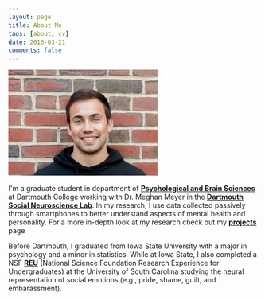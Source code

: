 ```yaml
---
layout: page
title: About Me
tags: [about, cv]
date: 2016-03-21
comments: false
---
```

    

   
<!---
![img](new_linked.jpg)


<img style="float: right; width:300;height:213px; margin: 0px 0px 20px 30px" src="new_linked.jpg">


<div style="text-align: left">
I'm a graduate student in department of <a href="https://pbs.dartmouth.edu//"><b>Psychological and Brain Sciences</b></a> at Dartmouth College working with Dr. Meghan Meyer in the <a href="http://www.dartmouth-socialneurolab.com/"><b>Dartmouth Social Neuroscience Lab</b></a>. In my research, I use data collected passively through smartphones to better understand aspects of mental health and personality. For a more in-depth look at my research check out my <a href="https://dasilvaa10.github.io/projects/"><b>projects</b></a> page.


<br>
<br>

Before Dartmouth, I graduated from Iowa State University with a major in psychology and a minor in statistics. While at Iowa State, I also completed a NSF <a href="https://www.nsf.gov/awardsearch/showAward?AWD_ID=1156522"><b>REU</b></a> (National Science Foundation Research Experience for Undergraduates) at the University of South Carolina studying the neural representation of social emotions (e.g., pride, shame, guilt, and embarassment).

</div>



[Resume](https://dasilvaa10.github.io/assets/resume.pdf)


-->

<img style="float: center; width:300;height:213px; margin: 0px 0px 0px 0px" src="new_linked.jpg">

I'm a graduate student in department of <a href="https://pbs.dartmouth.edu//"><b>Psychological and Brain Sciences</b></a> at Dartmouth College working with Dr. Meghan Meyer in the <a href="http://www.dartmouth-socialneurolab.com/"><b>Dartmouth Social Neuroscience Lab</b></a>. In my research, I use data collected passively through smartphones to better understand aspects of mental health and personality. For a more in-depth look at my research check out my <a href="https://dasilvaa10.github.io/projects/"><b>projects</b></a> page

Before Dartmouth, I graduated from Iowa State University with a major in psychology and a minor in statistics. While at Iowa State, I also completed a NSF <a href="https://www.nsf.gov/awardsearch/showAward?AWD_ID=1156522"><b>REU</b></a> (National Science Foundation Research Experience for Undergraduates) at the University of South Carolina studying the neural representation of social emotions (e.g., pride, shame, guilt, and embarassment).